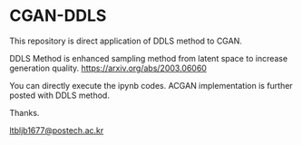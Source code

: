 # CGAN-DDLS
This repository is direct application of DDLS method to CGAN.

DDLS Method is enhanced sampling method from latent space to increase generation quality.
https://arxiv.org/abs/2003.06060

You can directly execute the ipynb codes. 
ACGAN implementation is further posted with DDLS method. 

Thanks.

ltbljb1677@postech.ac.kr

